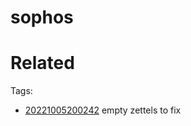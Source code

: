 # sophos

# Related


Tags:
- [20221005200242](/zet/20221005200242/README.md) empty zettels to fix

    
